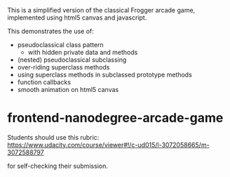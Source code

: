 This is a simplified version of the classical Frogger arcade game, implemented
using html5 canvas and javascript.

This demonstrates the use of:
* pseudoclassical class pattern
  * with hidden private data and methods
* (nested) pseudoclassical subclassing
* over-riding superclass methods
* using superclass methods in subclassed prototype methods
* function callbacks
* smooth animation on html5 canvas

frontend-nanodegree-arcade-game
===============================

Students should use this rubric: https://www.udacity.com/course/viewer#!/c-ud015/l-3072058665/m-3072588797

for self-checking their submission.
